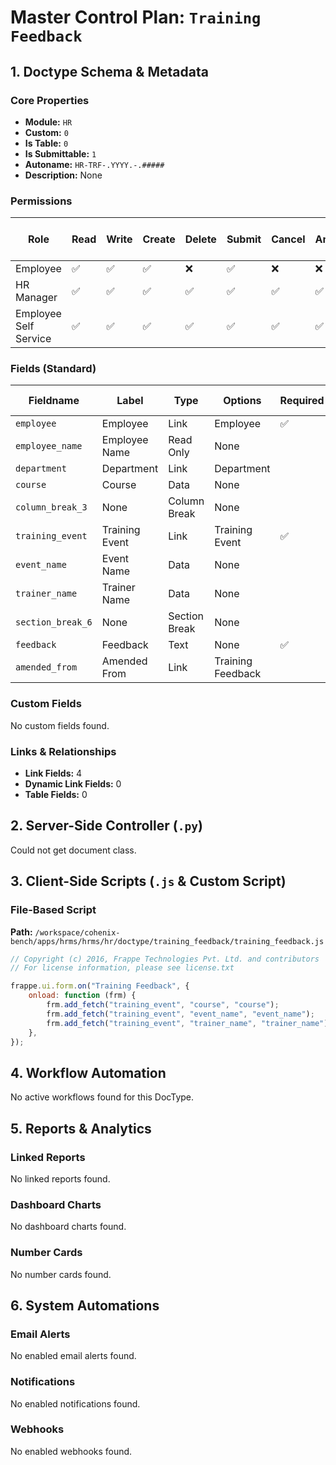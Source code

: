 # Master Control Plan: `Training Feedback`

## 1. Doctype Schema & Metadata

### Core Properties
- **Module:** `HR`
- **Custom:** `0`
- **Is Table:** `0`
- **Is Submittable:** `1`
- **Autoname:** `HR-TRF-.YYYY.-.#####`
- **Description:** None

### Permissions
| Role | Read | Write | Create | Delete | Submit | Cancel | Amend | Report | Import | Export | Print | Email | Share | Set User Perms |
|---|---|---|---|---|---|---|---|---|---|---|---|---|---|---|
| Employee | ✅ | ✅ | ✅ | ❌ | ✅ | ❌ | ❌ | ✅ | ❌ | ✅ | ✅ | ✅ | ✅ | ❌ |
| HR Manager | ✅ | ✅ | ✅ | ✅ | ✅ | ✅ | ✅ | ✅ | ❌ | ✅ | ✅ | ✅ | ✅ | ❌ |
| Employee Self Service | ✅ | ✅ | ✅ | ✅ | ✅ | ✅ | ✅ | ❌ | ❌ | ✅ | ✅ | ✅ | ✅ | ❌ |


### Fields (Standard)
| Fieldname | Label | Type | Options | Required | Hidden | Read Only | Default | Description |
|---|---|---|---|---|---|---|---|---|
| `employee` | Employee | Link | Employee | ✅ |  |  | None | None |
| `employee_name` | Employee Name | Read Only | None |  |  |  | None | None |
| `department` | Department | Link | Department |  |  | ✅ | None | None |
| `course` | Course | Data | None |  |  | ✅ | None | None |
| `column_break_3` | None | Column Break | None |  |  |  | None | None |
| `training_event` | Training Event | Link | Training Event | ✅ |  |  | None | None |
| `event_name` | Event Name | Data | None |  |  | ✅ | None | None |
| `trainer_name` | Trainer Name | Data | None |  |  | ✅ | None | None |
| `section_break_6` | None | Section Break | None |  |  |  | None | None |
| `feedback` | Feedback | Text | None | ✅ |  |  | None | None |
| `amended_from` | Amended From | Link | Training Feedback |  |  | ✅ | None | None |


### Custom Fields
No custom fields found.


### Links & Relationships
- **Link Fields:** 4
- **Dynamic Link Fields:** 0
- **Table Fields:** 0

## 2. Server-Side Controller (`.py`)
Could not get document class.


## 3. Client-Side Scripts (`.js` & Custom Script)
### File-Based Script
**Path:** `/workspace/cohenix-bench/apps/hrms/hrms/hr/doctype/training_feedback/training_feedback.js`
```javascript
// Copyright (c) 2016, Frappe Technologies Pvt. Ltd. and contributors
// For license information, please see license.txt

frappe.ui.form.on("Training Feedback", {
	onload: function (frm) {
		frm.add_fetch("training_event", "course", "course");
		frm.add_fetch("training_event", "event_name", "event_name");
		frm.add_fetch("training_event", "trainer_name", "trainer_name");
	},
});

```




## 4. Workflow Automation
No active workflows found for this DocType.


## 5. Reports & Analytics
### Linked Reports
No linked reports found.


### Dashboard Charts
No dashboard charts found.


### Number Cards
No number cards found.


## 6. System Automations
### Email Alerts
No enabled email alerts found.


### Notifications
No enabled notifications found.


### Webhooks
No enabled webhooks found.
